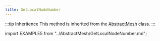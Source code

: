 ```yaml
---
title: GetLocalNodeNumber
---
```


:::tip Inheritence
This method is inherited from the [AbstractMesh](../AbstractMesh/AbstractMesh_.md) class.
:::

import EXAMPLE5 from "../AbstractMesh/GetLocalNodeNumber.md";

<EXAMPLE5 />

